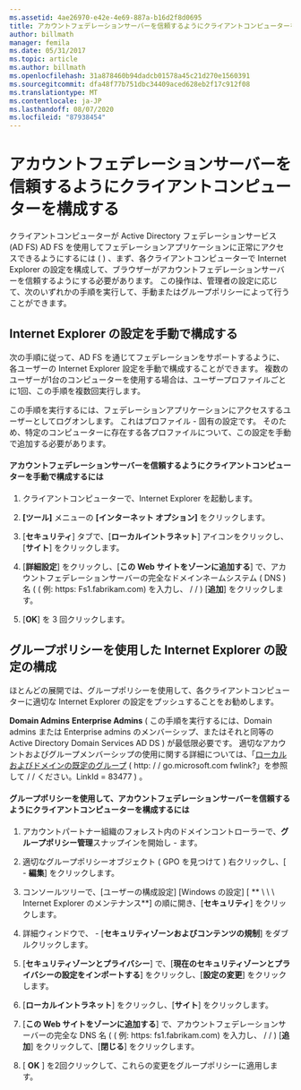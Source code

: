 ```yaml
---
ms.assetid: 4ae26970-e42e-4e69-887a-b16d2f8d0695
title: アカウントフェデレーションサーバーを信頼するようにクライアントコンピューターを構成する
author: billmath
manager: femila
ms.date: 05/31/2017
ms.topic: article
ms.author: billmath
ms.openlocfilehash: 31a878460b94dadcb01578a45c21d270e1560391
ms.sourcegitcommit: dfa48f77b751dbc34409aced628eb2f17c912f08
ms.translationtype: MT
ms.contentlocale: ja-JP
ms.lasthandoff: 08/07/2020
ms.locfileid: "87938454"
---
```

# <a name="configure-client-computers-to-trust-the-account-federation-server"></a>アカウントフェデレーションサーバーを信頼するようにクライアントコンピューターを構成する

クライアントコンピューターが Active Directory フェデレーションサービス (AD FS) AD FS を使用してフェデレーションアプリケーションに正常にアクセスできるようにするには \( \) 、まず、各クライアントコンピューターで Internet Explorer の設定を構成して、ブラウザーがアカウントフェデレーションサーバーを信頼するようにする必要があります。 この操作は、管理者の設定に応じて、次のいずれかの手順を実行して、手動またはグループポリシーによって行うことができます。

## <a name="configuring-internet-explorer-settings-manually"></a>Internet Explorer の設定を手動で構成する
次の手順に従って、AD FS を通じてフェデレーションをサポートするように、各ユーザーの Internet Explorer 設定を手動で構成することができます。 複数のユーザーが1台のコンピューターを使用する場合は、ユーザープロファイルごとに1回、この手順を複数回実行します。

この手順を実行するには、フェデレーションアプリケーションにアクセスするユーザーとしてログオンします。 これはプロファイル \- 固有の設定です。 そのため、特定のコンピューターに存在する各プロファイルについて、この設定を手動で追加する必要があります。

#### <a name="to-manually-configure-client-computers-to-trust-the-account-federation-server"></a>アカウントフェデレーションサーバーを信頼するようにクライアントコンピューターを手動で構成するには

1.  クライアントコンピューターで、Internet Explorer を起動します。

2.  **[ツール]** メニューの **[インターネット オプション]** をクリックします。

3.  [**セキュリティ**] タブで、[**ローカルイントラネット**] アイコンをクリックし、[**サイト**] をクリックします。

4.  [**詳細設定**] をクリックし、[**この Web サイトをゾーンに追加する**] で、アカウントフェデレーションサーバーの完全なドメインネームシステム \( DNS \) 名 ( \( 例: https: Fs1.fabrikam.com) を入力し、 \/ \/ \) [**追加**] をクリックします。

5.  [**OK**] を 3 回クリックします。

## <a name="configuring-internet-explorer-settings-by-using-grouppolicy"></a>グループポリシーを使用した Internet Explorer の設定の構成
ほとんどの展開では、グループポリシーを使用して、各クライアントコンピューターに適切な Internet Explorer の設定をプッシュすることをお勧めします。

**Domain Admins** **Enterprise Admins** \( この手順を実行するには、Domain admins または Enterprise admins のメンバーシップ、またはそれと同等の Active Directory Domain Services AD DS \) が最低限必要です。  適切なアカウントおよびグループメンバーシップの使用に関する詳細については、「[ローカルおよびドメインの既定のグループ](https://go.microsoft.com/fwlink/?LinkId=83477) \( http: \/ \/ go.microsoft.com fwlink?」を参照して \/ \/ ください。LinkId \= 83477 \) 。

#### <a name="to-configure-client-computers-to-trust-the-account-federation-server-by-using-grouppolicy"></a>グループポリシーを使用して、アカウントフェデレーションサーバーを信頼するようにクライアントコンピューターを構成するには

1.  アカウントパートナー組織のフォレスト内のドメインコントローラーで、**グループポリシー管理**スナップインを開始し \- ます。

2.  適切なグループポリシーオブジェクト \( GPO を見つけて \) 右クリックし、[ \- **編集**] をクリックします。

3.  コンソールツリーで、[ユーザーの構成設定] [Windows の設定] [ ** \\ \\ \\ Internet Explorer のメンテナンス**] の順に開き、[**セキュリティ**] をクリックします。

4.  詳細ウィンドウで、 \- [**セキュリティゾーンおよびコンテンツの規制**] をダブルクリックします。

5.  [**セキュリティゾーンとプライバシー**] で、[**現在のセキュリティゾーンとプライバシーの設定をインポートする**] をクリックし、[**設定の変更**] をクリックします。

6.  [**ローカルイントラネット**] をクリックし、[**サイト**] をクリックします。

7.  [**この Web サイトをゾーンに追加する**] で、アカウントフェデレーションサーバーの完全な DNS 名 ( \( 例: https: fs1.fabrikam.com) を入力し、 \/ \/ \) [**追加**] をクリックして、[**閉じる**] をクリックします。

8.  [ **OK** ] を2回クリックして、これらの変更をグループポリシーに適用します。

